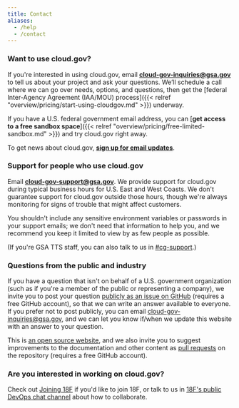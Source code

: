 ```yaml
---
title: Contact
aliases:
  - /help
  - /contact
---
```


### Want to use cloud.gov?

If you're interested in using cloud.gov, email [**cloud-gov-inquiries@gsa.gov**](mailto:cloud-gov-inquiries@gsa.gov?body=What%27s%20your%20name%3F%0A%0AWhat%20agency%20or%20office%20do%20you%20work%20for%3F%0A%0AWhat%27s%20your%20job%20title%20or%20role%3F%0A%0ATell%20us%20a%20little%20about%20your%20project%20or%20your%20questions%20about%20cloud.gov:%0A%0AIf%20you%27d%20like%20us%20to%20call%20you%2C%20what%27s%20your%20phone%20number%20and%20when%20might%20be%20a%20good%20time%3F%0A) to tell us about your project and ask your questions. We’ll schedule a call where we can go over needs, options, and questions, then get the [federal Inter-Agency Agreement (IAA/MOU) process]({{< relref "overview/pricing/start-using-cloudgov.md" >}}) underway.

If you have a U.S. federal government email address, you can [**get access to a free sandbox space**]({{< relref "overview/pricing/free-limited-sandbox.md" >}}) and try cloud.gov right away.

To get news about cloud.gov, [**sign up for email updates**](/#updates).

### Support for people who use cloud.gov

Email [**cloud-gov-support@gsa.gov**](mailto:cloud-gov-support@gsa.gov?body=What%20are%20you%20trying%20to%20do%3F%0A%0AWhat%20do%20you%20expect%20to%20happen%3F%0A%0AWhat%20actually%20happened%3F%0A%0AAttach%20relevant%20logs%20or%20screenshots%20with%20sensitive%20information%20removed%3A). We provide support for cloud.gov during typical business hours for U.S. East and West Coasts. We don't guarantee support for cloud.gov outside those hours, though we're always monitoring for signs of trouble that might affect customers.

You shouldn't include any sensitive environment variables or passwords in your support emails; we don't need that information to help you, and we recommend you keep it limited to view by as few people as possible.

(If you're GSA TTS staff, you can also talk to us in [#cg-support](https://gsa-tts.slack.com/messages/cg-support).)

### Questions from the public and industry

If you have a question that isn't on behalf of a U.S. government organization (such as if you're a member of the public or representing a company), we invite you to post your question [publicly as an issue on GitHub](https://github.com/18F/cg-site/issues/new) (requires a free GitHub account), so that we can write an answer available to everyone. If you prefer not to post publicly, you can email [cloud-gov-inquiries@gsa.gov](mailto:cloud-gov-inquiries@gsa.gov), and we can let you know if/when we update this website with an answer to your question.

This is [an open source website](https://github.com/18F/cg-site), and we also invite you to suggest improvements to the documentation and other content as [pull requests](https://help.github.com/articles/about-pull-requests/) on the repository (requires a free GitHub account).

### Are you interested in working on cloud.gov?

Check out [Joining 18F](https://pages.18f.gov/joining-18f/) if you'd like to join 18F, or talk to us in [18F's public DevOps chat channel](https://chat.18f.gov/) about how to collaborate.
